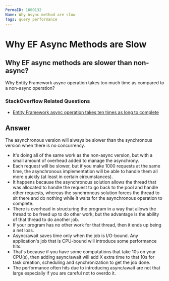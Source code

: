 ```yaml
---
PermaID: 1000132
Name: Why Async method are slow
Tags: query performance
---
```


# Why EF Async Methods are Slow

## Why EF async methods are slower than non-async? 

Why Entity Framework async operation takes too much time as compared to a non-async operation?

### StackOverflow Related Questions

 - [Entity Framework async operation takes ten times as long to complete](https://stackoverflow.com/questions/28543293/entity-framework-async-operation-takes-ten-times-as-long-to-complete)

## Answer

The asynchronous version will always be slower than the synchronous version when there is no concurrency. 

 - It's doing all of the same work as the non-async version, but with a small amount of overhead added to manage the asynchrony.
 - Each request will be slower, but if you make 1000 requests at the same time, the asynchronous implementation will be able to handle them all more quickly (at least in certain circumstances).
 - It happens because the asynchronous solution allows the thread that was allocated to handle the request to go back to the pool and handle other requests, whereas the synchronous solution forces the thread to sit there and do nothing while it waits for the asynchronous operation to complete. 
 - There is overhead in structuring the program in a way that allows the thread to be freed up to do other work, but the advantage is the ability of that thread to do another job. 
 - If your program has no other work for that thread, then it ends up being a net loss.
 - Async/await saves time only when the job is I/O-bound. Any application's job that is CPU-bound will introduce some performance hits. 
 - That's because if you have some computations that take 10s on your CPU(s), then adding async/await will add X extra time to that 10s for task creation, scheduling and synchronization to get the job done.
 - The performance often hits due to introducing async/await are not that large especially if you are careful not to overdo it.